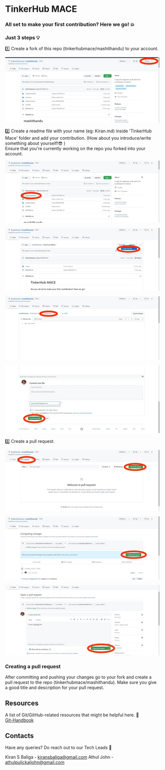 # TinkerHub MACE
### All set to make your first contribution? Here we go! 💥

###  Just 3 steps 💡
1️⃣ Create a fork of this repo (tinkerhubmace/mashithandu) to your account.

![](./images/Img1.jpg)

2️⃣ Create a readme file with your name (eg: Kiran.md) inside 'TinkerHub Mace' folder and add your contribution. (How about you introduce/write something about yourself!😎 )<br/>
Ensure that you're currently working on the repo you forked into your account.

![](./images/Img2.jpg)

![](./images/Img3.jpg)

![](./images/Img4.jpg)

![](./images/Img5.jpg)

3️⃣ Create a pull request.

![](./images/Img6.jpg)

![](./images/Img7.jpg)

![](./images/Img8.jpg)

### Creating a pull request

After committing and pushing your changes go to your fork and create a pull request to the repo (tinkerhubmace/mashithandu). Make sure you give a good title and description for your pull request.

## Resources

A list of Git/GitHub-related resources that might be helpful here. 🤩 <br/>
<a href='https://guides.github.com/introduction/git-handbook/'> Git-Handbook </a>

## Contacts

Have any queries? Do reach out to our Tech Leads 💯

Kiran S Baliga - kiransbaliga@gmail.com
Athul John - athulpulickaljohn@gmail.com
